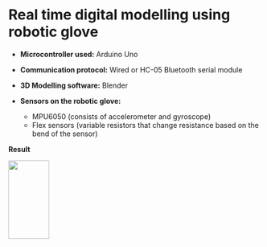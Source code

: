 # Real time digital modelling using robotic glove
- **Microcontroller used:** Arduino Uno

- **Communication protocol:** Wired or HC-05 Bluetooth serial module

- **3D Modelling software:** Blender

- **Sensors on the robotic glove:**
  * MPU6050 (consists of accelerometer and gyroscope)
  * Flex sensors (variable resistors that change resistance based on the bend of the sensor)

**Result**

<img src="https://github.com/Ank-G/Real-time-digital-modelling-using-robotic-glove/blob/main/Result.gif" width=40% height=20%>
